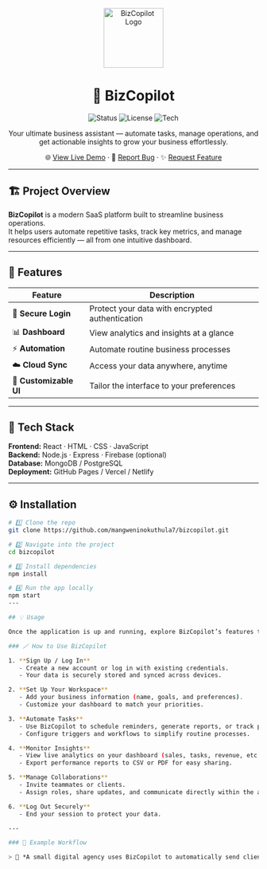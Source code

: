 <p align="center">
  <img src="https://cdn-icons-png.flaticon.com/512/906/906324.png" alt="BizCopilot Logo" width="120" />
</p>

<h1 align="center">🚀 BizCopilot</h1>

<p align="center">
  <img alt="Status" src="https://img.shields.io/badge/Status-Active-brightgreen" />
  <img alt="License" src="https://img.shields.io/badge/License-MIT-blue" />
  <img alt="Tech" src="https://img.shields.io/badge/Built%20With-React-orange" />
</p>

<p align="center">
  Your ultimate business assistant — automate tasks, manage operations, and get actionable insights to grow your business effortlessly.
</p>

<p align="center">
  🌐 <a href="https://mangweninokuthula7.github.io/bizcopilot/">View Live Demo</a> · 🐞 <a href="https://github.com/mangweninokuthula7/bizcopilot/issues">Report Bug</a> · ✨ <a href="https://github.com/mangweninokuthula7/bizcopilot/pulls">Request Feature</a>
</p>

---

## 🏗️ Project Overview
**BizCopilot** is a modern SaaS platform built to streamline business operations.  
It helps users automate repetitive tasks, track key metrics, and manage resources efficiently — all from one intuitive dashboard.

---

## 🌟 Features

| Feature | Description |
|----------|-------------|
| 🔐 **Secure Login** | Protect your data with encrypted authentication |
| 📊 **Dashboard** | View analytics and insights at a glance |
| ⚡ **Automation** | Automate routine business processes |
| ☁️ **Cloud Sync** | Access your data anywhere, anytime |
| 🎨 **Customizable UI** | Tailor the interface to your preferences |

---

## 🧰 Tech Stack
**Frontend:** React · HTML · CSS · JavaScript  
**Backend:** Node.js · Express · Firebase (optional)  
**Database:** MongoDB / PostgreSQL  
**Deployment:** GitHub Pages / Vercel / Netlify

---

## ⚙️ Installation

```bash
# 1️⃣ Clone the repo
git clone https://github.com/mangweninokuthula7/bizcopilot.git

# 2️⃣ Navigate into the project
cd bizcopilot

# 3️⃣ Install dependencies
npm install

# 4️⃣ Run the app locally
npm start
---

## 💡 Usage

Once the application is up and running, explore BizCopilot’s features to manage and automate your business operations.

### 🪄 How to Use BizCopilot

1. **Sign Up / Log In**
   - Create a new account or log in with existing credentials.
   - Your data is securely stored and synced across devices.

2. **Set Up Your Workspace**
   - Add your business information (name, goals, and preferences).
   - Customize your dashboard to match your priorities.

3. **Automate Tasks**
   - Use BizCopilot to schedule reminders, generate reports, or track progress automatically.
   - Configure triggers and workflows to simplify routine processes.

4. **Monitor Insights**
   - View live analytics on your dashboard (sales, tasks, revenue, etc.).
   - Export performance reports to CSV or PDF for easy sharing.

5. **Manage Collaborations**
   - Invite teammates or clients.
   - Assign roles, share updates, and communicate directly within the app.

6. **Log Out Securely**
   - End your session to protect your data.

---

### 🧭 Example Workflow

> 💼 *A small digital agency uses BizCopilot to automatically send client progress reports every Friday, track team tasks, and get performance insights on one dashboard.*
